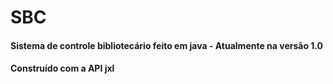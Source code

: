 # SBC
#### Sistema de controle bibliotecário feito em java - Atualmente na versão 1.0
#### Construído com a API jxl
